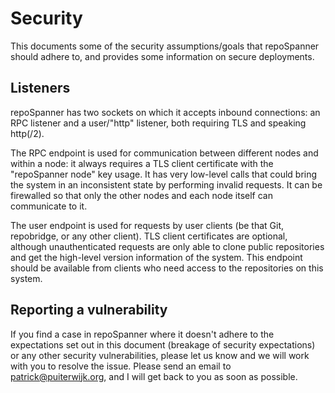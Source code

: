 Security
========

This documents some of the security assumptions/goals that repoSpanner should adhere to, and provides some information on secure deployments.

Listeners
---------

repoSpanner has two sockets on which it accepts inbound connections: an RPC listener and a user/"http" listener, both requiring TLS and speaking http(/2).

The RPC endpoint is used for communication between different nodes and within a node: it always requires a TLS client certificate with the "repoSpanner node" key usage.
It has very low-level calls that could bring the system in an inconsistent state by performing invalid requests.
It can be firewalled so that only the other nodes and each node itself can communicate to it.

The user endpoint is used for requests by user clients (be that Git, repobridge, or any other client).
TLS client certificates are optional, although unauthenticated requests are only able to clone public repositories and get the high-level version information of the system.
This endpoint should be available from clients who need access to the repositories on this system.

Reporting a vulnerability
-------------------------

If you find a case in repoSpanner where it doesn't adhere to the expectations set out in this document (breakage of security expectations) or any other security vulnerabilities, please let us know and we will work with you to resolve the issue.
Please send an email to patrick@puiterwijk.org, and I will get back to you as soon as possible.
